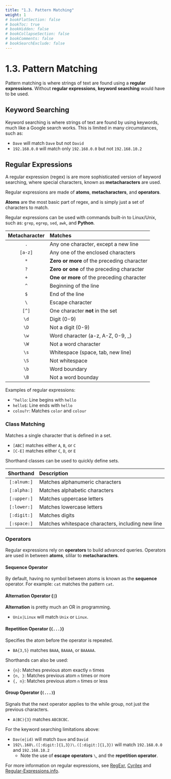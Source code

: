 ```yaml
---
title: "1.3. Pattern Matching"
weight: 1
# bookFlatSection: false
# bookToc: true
# bookHidden: false
# bookCollapseSection: false
# bookComments: false
# bookSearchExclude: false
---
```


# 1.3. Pattern Matching

Pattern matching is where strings of text are found using a **regular expressions**. Without **regular expressions**, **keyword searching** would have to be used.

## Keyword Searching

Keyword searching is where strings of text are found by using keywords, much like a Google search works. This is limited in many circumstances, such as:

- `Dave` will match `Dave` but not `David`
- `192.168.0.0` will match only `192.168.0.0` but not `192.168.10.2`

## Regular Expressions

A regular expression (regex) is are more sophisticated version of keyword searching, where special characters, known as 
**metacharacters** are used.

Regular expressions are made of **atoms**, **metacharacters**, and **operators**.

**Atoms** are the most basic part of regex, and is simply just a set of characters to match.

Regular expressions can be used with commands built-in to Linux/Unix, such as: `grep`, `egrep`, `sed`, `awk`, and **Python**.

| Metacharacter | Matches |
|:-------------:|:--------|
| `.` | Any one character, except a new line |
| `[a-z]` | Any one of the enclosed characters |
| `*` | **Zero or more** of the preceding character |
| `?` | **Zero or one** of the preceding character |
| `+` | **One or more** of the preceding character |
| `^` | Beginning of the line |
| `$` | End of the line |
| `\` | Escape character |
| `[^]` | One character **not** in the set |
| `\d` | Digit (0-9) |
| `\D` | Not a digit (0-9) |
| `\w` | Word character (a-z, A-Z, 0-9, _) |
| `\W` | Not a word character |
| `\s` | Whitespace (space, tab, new line) |
| `\S` | Not whitespace |
| `\b` | Word boundary |
| `\B` | Not a word bounday |

Examples of regular expressions:

- `^hello`: Line begins with `hello`
- `hello$`: Line ends with `hello`
- `colou?r`: Matches `color` and `colour`

### Class Matching

Matches a single character that is defined in a set.

- `[ABC]` matches either `A`, `B`, or `C`
- `[C-E]` matches either `C`, `D`, or `E`

Shorthand classes can be used to quickly define sets.

| Shorthand | Description |
|:---------:|:------------|
| `[:alnum:]` | Matches alphanumeric characters |
| `[:alpha:]` | Matches alphabetic characters |
| `[:upper:]` | Matches uppercase letters |
| `[:lower:]` | Matches lowercase letters |
| `[:digit:]` | Matches digits |
| `[:space:]` | Matches whitespace characters, including new line |

### Operators

Regular expressions rely on **operators** to build advanced queries. Operators are used in between **atoms**, sililar to **metacharacters**.

#### Sequence Operator

By default, having no symbol between atoms is known as the **sequence** operator. For example: `cat` matches the pattern `cat`.

#### Alternation Operator (`|`)

**Alternation** is pretty much an OR in programming.

- `Unix|Linux` will match `Unix` or `Linux`.

#### Repetition Operator (`{...}`)

Specifies the atom before the operator is repeated.

- `BA{3,5}` matches `BAAA`, `BAAAA`, or `BAAAAA`.

Shorthands can also be used:

- `{n}`: Matches previous atom exactly `n` times
- `{n, }`: Matches previous atom `n` times or more
- `{, n}`: Matches previous atom `n` times or less

#### Group Operator (`(...)`)

Signals that the next operator applies to the while group, not just the previous characters.

- `A(BC){3}` matches `ABCBCBC`.

For the keyword searching limitations above:

- `Dav(e|id)` will match `Dave` and `David`
- `192\.168\.([:digit:]{1,3})\.([:digit:]{1,3})` will match `192.168.0.0` and `192.168.10.2`
    - Note the use of **escape operators** `\`, and the **repetition operator**.

For more information on regular expressions, see [RegExr](https://regexr.com/), [Cyrilex](https://extendsclass.com/regex-tester.html) and [Regular-Expressions.info](https://www.regular-expressions.info/).
